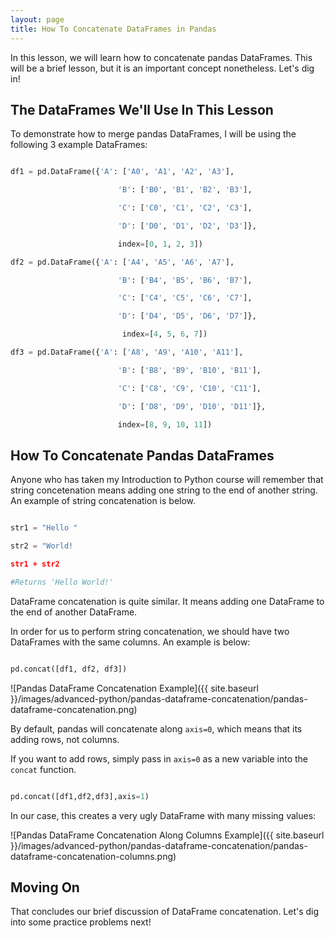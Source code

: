 ```yaml
---
layout: page
title: How To Concatenate DataFrames in Pandas
---
```


In this lesson, we will learn how to concatenate pandas DataFrames. This will be a brief lesson, but it is an important concept nonetheless. Let's dig in!


## The DataFrames We'll Use In This Lesson

To demonstrate how to merge pandas DataFrames, I will be using the following 3 example DataFrames:

```python

df1 = pd.DataFrame({'A': ['A0', 'A1', 'A2', 'A3'],

                        'B': ['B0', 'B1', 'B2', 'B3'],

                        'C': ['C0', 'C1', 'C2', 'C3'],

                        'D': ['D0', 'D1', 'D2', 'D3']},

                        index=[0, 1, 2, 3])

df2 = pd.DataFrame({'A': ['A4', 'A5', 'A6', 'A7'],

                        'B': ['B4', 'B5', 'B6', 'B7'],

                        'C': ['C4', 'C5', 'C6', 'C7'],

                        'D': ['D4', 'D5', 'D6', 'D7']},

                         index=[4, 5, 6, 7]) 

df3 = pd.DataFrame({'A': ['A8', 'A9', 'A10', 'A11'],

                        'B': ['B8', 'B9', 'B10', 'B11'],

                        'C': ['C8', 'C9', 'C10', 'C11'],

                        'D': ['D8', 'D9', 'D10', 'D11']},

                        index=[8, 9, 10, 11])

```


## How To Concatenate Pandas DataFrames

Anyone who has taken my Introduction to Python course will remember that string concetenation means adding one string to the end of another string. An example of string concatenation is below.

```python

str1 = "Hello "

str2 = "World!

str1 + str2

#Returns 'Hello World!'

```

DataFrame concatenation is quite similar. It means adding one DataFrame to the end of another DataFrame.

In order for us to perform string concatenation, we should have two DataFrames with the same columns. An example is below:

```python

pd.concat([df1, df2, df3])

```

![Pandas DataFrame Concatenation Example]({{ site.baseurl }}/images/advanced-python/pandas-dataframe-concatenation/pandas-dataframe-concatenation.png)

By default, pandas will concatenate along `axis=0`, which means that its adding rows, not columns. 

If you want to add rows, simply pass in `axis=0` as a new variable into the `concat` function.

```python

pd.concat([df1,df2,df3],axis=1)

```

In our case, this creates a very ugly DataFrame with many missing values:

![Pandas DataFrame Concatenation Along Columns Example]({{ site.baseurl }}/images/advanced-python/pandas-dataframe-concatenation/pandas-dataframe-concatenation-columns.png)


## Moving On

That concludes our brief discussion of DataFrame concatenation. Let's dig into some practice problems next!
